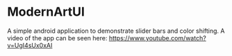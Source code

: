 ModernArtUI
===========

A simple android application to demonstrate slider bars and color shifting. A video of the app can be seen here: https://www.youtube.com/watch?v=UgI4sUx0xAI
